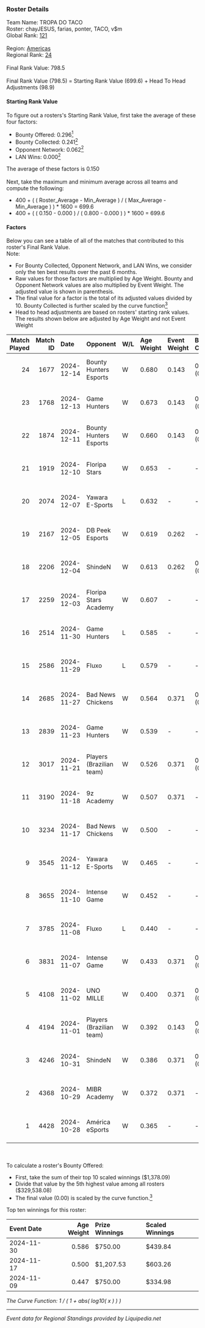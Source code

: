 ### Roster Details<br />
Team Name: TROPA DO TACO<br />
Roster: chayJESUS, farias, ponter, TACO, v$m<br />
Global Rank: [121](../standings_global.md)<br />
<br />
Region: [Americas]( ../standings_americas.md)<br />
Regional Rank: [24]( ../standings_americas.md)<br />
<br />
Final Rank Value:  798.5<br />
<br />
Final Rank Value (798.5) = Starting Rank Value (699.6) + Head To Head Adjustments (98.9)<br />

#### Starting Rank Value<br />
To figure out a rosters's Starting Rank Value, first take the average of these four factors:<br />
- Bounty Offered: 0.296[<sup>1</sup>](#table2)
- Bounty Collected: 0.241[<sup>2</sup>](#table1)
- Opponent Network: 0.062[<sup>2</sup>](#table1)
- LAN Wins: 0.000[<sup>2</sup>](#table1)

The average of these factors is 0.150<br />
<br />
Next, take the maximum and minimum average across all teams and compute the following:<br />
- 400 + ( ( Roster_Average - Min_Average ) / ( Max_Average - Min_Average ) ) * 1600 = 699.6
- 400 + ( ( 0.150 - 0.000 ) / ( 0.800 - 0.000 ) ) * 1600 = 699.6


#### Factors<br />
Below you can see a table of all of the matches that contributed to this roster's Final Rank Value.<br />
Note:<br />

- For Bounty Collected, Opponent Network, and LAN Wins, we consider only the ten best results over the past 6 months.
- Raw values for those factors are multiplied by Age Weight. Bounty and Opponent Network values are also multiplied by Event Weight. The adjusted value is shown in parenthesis.
- The final value for a factor is the total of its adjusted values divided by 10. Bounty Collected is further scaled by the curve function[<sup>3</sup>](#curveFunction)
- Head to head adjustments are based on rosters' starting rank values. The results shown below are adjusted by Age Weight and not Event Weight
<span id="table1"></span><br />


| Match Played | Match ID | Date       | Opponent                 | W/L | Age Weight | Event Weight | Bounty Collected | Opponent Network | LAN Wins  | H2H Adj. | Roster                               |
| -: | -: | :- | :- | :- | :- | :- | :- | :- | :- | -: | :- |
|           24 |     1677 | 2024-12-14 | Bounty Hunters Esports   | W   | 0.680      | 0.143        | 0.005 (0.000)    | 0.523 (0.051)    | 0 (0.000) |     8.81 | chayJESUS, farias, ponter, TACO, v$m |
|           23 |     1768 | 2024-12-13 | Game Hunters             | W   | 0.673      | 0.143        | 0.003 (0.000)    | -                | 0 (0.000) |     8.72 | chayJESUS, farias, ponter, TACO, v$m |
|           22 |     1874 | 2024-12-11 | Bounty Hunters Esports   | W   | 0.660      | 0.143        | 0.005 (0.000)    | 0.523 (0.049)    | 0 (0.000) |     8.77 | chayJESUS, farias, ponter, TACO, v$m |
|           21 |     1919 | 2024-12-10 | Floripa Stars            | W   | 0.653      | -            | -                | -                | 0 (0.000) |     6.25 | chayJESUS, farias, ponter, TACO, v$m |
|           20 |     2074 | 2024-12-07 | Yawara E-Sports          | L   | 0.632      | -            | -                | -                | -         |   -11.71 | chayJESUS, farias, ponter, TACO, v$m |
|           19 |     2167 | 2024-12-05 | DB Peek Esports          | W   | 0.619      | 0.262        | -                | 0.236 (0.038)    | 0 (0.000) |     5.65 | chayJESUS, farias, ponter, TACO, v$m |
|           18 |     2206 | 2024-12-04 | ShindeN                  | W   | 0.613      | 0.262        | 0.005 (0.001)    | 0.308 (0.049)    | 0 (0.000) |     7.58 | chayJESUS, farias, ponter, TACO, v$m |
|           17 |     2259 | 2024-12-03 | Floripa Stars Academy    | W   | 0.607      | -            | -                | -                | 0 (0.000) |     3.26 | chayJESUS, farias, ponter, TACO, v$m |
|           16 |     2514 | 2024-11-30 | Game Hunters             | L   | 0.585      | -            | -                | -                | -         |   -10.38 | chayJESUS, farias, ponter, TACO, v$m |
|           15 |     2586 | 2024-11-29 | Fluxo                    | L   | 0.579      | -            | -                | -                | -         |    -4.37 | chayJESUS, farias, ponter, TACO, v$m |
|           14 |     2685 | 2024-11-27 | Bad News Chickens        | W   | 0.564      | 0.371        | 0.002 (0.001)    | 0.234 (0.049)    | 0 (0.000) |     6.58 | chayJESUS, farias, ponter, TACO, v$m |
|           13 |     2839 | 2024-11-23 | Game Hunters             | W   | 0.539      | -            | -                | -                | 0 (0.000) |     3.39 | chayJESUS, farias, ponter, TACO, v$m |
|           12 |     3017 | 2024-11-21 | Players (Brazilian team) | W   | 0.526      | 0.371        | 0.008 (0.002)    | 0.632 (0.123)    | 0 (0.000) |     8.00 | chayJESUS, farias, ponter, TACO, v$m |
|           11 |     3190 | 2024-11-18 | 9z Academy               | W   | 0.507      | 0.371        | -                | 0.384 (0.072)    | -         |     6.39 | chayJESUS, farias, ponter, TACO, v$m |
|           10 |     3234 | 2024-11-17 | Bad News Chickens        | W   | 0.500      | -            | -                | -                | -         |     6.48 | chayJESUS, farias, ponter, TACO, v$m |
|            9 |     3545 | 2024-11-12 | Yawara E-Sports          | W   | 0.465      | -            | -                | -                | -         |     6.97 | chayJESUS, farias, ponter, TACO, v$m |
|            8 |     3655 | 2024-11-10 | Intense Game             | W   | 0.452      | -            | -                | -                | -         |     6.14 | chayJESUS, farias, ponter, TACO, v$m |
|            7 |     3785 | 2024-11-08 | Fluxo                    | L   | 0.440      | -            | -                | -                | -         |    -3.26 | farias, n1ssim, ponter, TACO, v$m    |
|            6 |     3831 | 2024-11-07 | Intense Game             | W   | 0.433      | 0.371        | 0.003 (0.000)    | -                | -         |     6.04 | farias, n1ssim, ponter, TACO, v$m    |
|            5 |     4108 | 2024-11-02 | UNO MILLE                | W   | 0.400      | 0.371        | 0.010 (0.002)    | 0.522 (0.077)    | -         |     6.53 | farias, n1ssim, ponter, TACO, v$m    |
|            4 |     4194 | 2024-11-01 | Players (Brazilian team) | W   | 0.392      | 0.143        | 0.008 (0.000)    | -                | -         |     6.60 | chayJESUS, farias, ponter, TACO, v$m |
|            3 |     4246 | 2024-10-31 | ShindeN                  | W   | 0.386      | 0.371        | 0.005 (0.001)    | 0.308 (0.044)    | -         |     6.39 | farias, n1ssim, ponter, TACO, v$m    |
|            2 |     4368 | 2024-10-29 | MIBR Academy             | W   | 0.372      | 0.371        | -                | 0.464 (0.064)    | -         |     5.57 | farias, n1ssim, ponter, TACO, v$m    |
|            1 |     4428 | 2024-10-28 | América eSports          | W   | 0.365      | -            | -                | -                | -         |     4.48 | chayJESUS, farias, ponter, TACO, v$m |

<br />
<span id="table2"></span><br />
To calculate a roster's Bounty Offered:<br />

- First, take the sum of their top 10 scaled winnings ($1,378.09)
- Divide that value by the 5th highest value among all rosters ($329,538.08)
- The final value (0.00) is scaled by the curve function.[<sup>3</sup>](#curveFunction)

Top ten winnings for this roster:<br />

| Event Date | Age Weight | Prize Winnings | Scaled Winnings |
| :- | -: | :- | :- |
| 2024-11-30 |      0.586 | $750.00        | $439.84         |
| 2024-11-17 |      0.500 | $1,207.53      | $603.26         |
| 2024-11-09 |      0.447 | $750.00        | $334.98         |


<span id="curveFunction"></span>_The Curve Function: 1 / ( 1 + abs( log10( x ) ) )_<br />

---
_Event data for Regional Standings provided by Liquipedia.net_<br />
